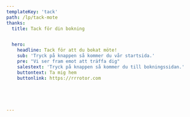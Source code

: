 ```yaml
---
templateKey: 'tack'
path: /lp/tack-mote
thanks: 
  title: Tack för din bokning


  hero:
    headline: Tack för att du bokat möte!
    sub: 'Tryck på knappen så kommer du vår startsida.'
    pre: "Vi ser fram emot att träffa dig"
    salestext: 'Tryck på knappen så kommer du till bokningssidan.'
    buttontext: Ta mig hem
    buttonlink: https://rrrotor.com



  

---
```

